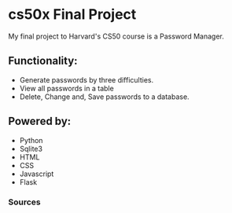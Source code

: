 # cs50x Final Project
My final project to Harvard's CS50 course is a Password Manager.

## Functionality:

- Generate passwords by three difficulties.
- View all passwords in a table
- Delete, Change and, Save passwords to a database.

## Powered by:

- Python
- Sqlite3
- HTML
- CSS
- Javascript
- Flask
  
### Sources
